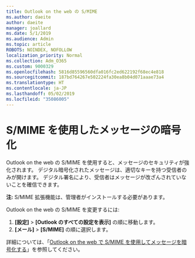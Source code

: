 ```yaml
---
title: Outlook on the web の S/MIME
ms.author: daeite
author: daeite
manager: joallard
ms.date: 5/1/2019
ms.audience: Admin
ms.topic: article
ROBOTS: NOINDEX, NOFOLLOW
localization_priority: Normal
ms.collection: Adm_O365
ms.custom: 9000329
ms.openlocfilehash: 5816d85596560dfa016fc2ed622192f68ec4e818
ms.sourcegitcommit: 187bd764267e502224fa30ea8b04d071aaae73a4
ms.translationtype: HT
ms.contentlocale: ja-JP
ms.lasthandoff: 05/02/2019
ms.locfileid: "35086005"
---
```

# <a name="encrypt-messages-using-smime"></a>S/MIME を使用したメッセージの暗号化

Outlook on the web の S/MIME を使用すると、メッセージのセキュリティが強化されます。 デジタル暗号化されたメッセージは、適切なキーを持つ受信者のみが開けます。 デジタル署名により、受信者はメッセージが改ざんされていないことを確信できます。

**注:** S/MIME 拡張機能は、管理者がインストールする必要があります。

Outlook on the web の S/MIME を変更するには:

1. **[設定]** > **[Outlook のすべての設定を表示]** の順に移動します。
2. **[メール]** > **[S/MIME]** の順に選択します。

詳細については、「[Outlook on the web で S/MIME を使用してメッセージを暗号化する](https://support.office.com/article/878c79fc-7088-4b39-966f-14512658f480)」を参照してください。